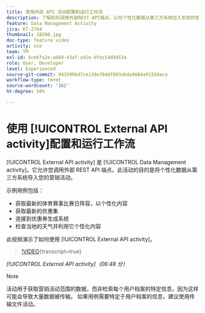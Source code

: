 ```yaml
---
title: 使用外部 API 活动配置和运行工作流
description: 了解如何调用外部REST API端点，以将个性化数据从第三方系统拉入到您的营销活动中。
feature: Data Management Activity
jira: KT-2764
thumbnail: 28200.jpg
doc-type: feature video
activity: use
team: TM
exl-id: bce6fa2e-a684-43af-a41e-dfec54dd453a
role: User, Developer
level: Experienced
source-git-commit: 943599bd7ce139ef846f093ebda9084a91550aca
workflow-type: tm+mt
source-wordcount: '162'
ht-degree: 50%

---
```


# 使用 [!UICONTROL External API activity]配置和运行工作流

[!UICONTROL External API activity] 是 [!UICONTROL Data Management activity]。它允许您调用外部 REST API 端点。此活动的目的是将个性化数据从第三方系统导入您的营销活动。

示例用例包括：

* 获取最新的体育赛事比赛日阵容，以个性化内容
* 获取最新的优惠集
* 连接到优惠券生成系统
* 检查当地的天气并利用它个性化内容

此视频演示了如何使用 [!UICONTROL External API activity]。

>[!VIDEO](https://video.tv.adobe.com/v/28200/?learn=on){transcript=true}

*[!UICONTROL External API activity]（06:48 分）*

>[!NOTE]
>
>活动用于获取营销活动范围的数据，而非检索每个用户档案的特定信息，因为这样可能会导致大量数据被传输。 如果用例需要特定于用户档案的信息，建议使用传输文件活动。
